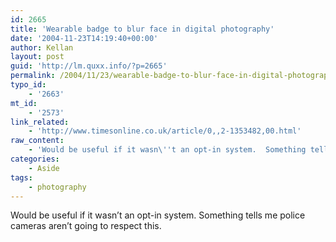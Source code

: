 ```yaml
---
id: 2665
title: 'Wearable badge to blur face in digital photography'
date: '2004-11-23T14:19:40+00:00'
author: Kellan
layout: post
guid: 'http://lm.quxx.info/?p=2665'
permalink: /2004/11/23/wearable-badge-to-blur-face-in-digital-photography/
typo_id:
    - '2663'
mt_id:
    - '2573'
link_related:
    - 'http://www.timesonline.co.uk/article/0,,2-1353482,00.html'
raw_content:
    - 'Would be useful if it wasn\''t an opt-in system.  Something tells me police cameras aren\''t going to respect this.'
categories:
    - Aside
tags:
    - photography
---
```


Would be useful if it wasn’t an opt-in system. Something tells me police cameras aren’t going to respect this.